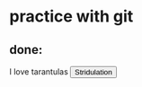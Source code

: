 <!DOCTYPE html>
<html>

<head>
<meta charset"utf=8">
<meta name="viewport" content="width=device-width">
<Title>replit</Title>
</head>

<body>
<h1>practice with git</h1>
<h2>done:</h2>
<p1>I love tarantulas</p1>
<button>Stridulation</button>

</Body>

</html>














